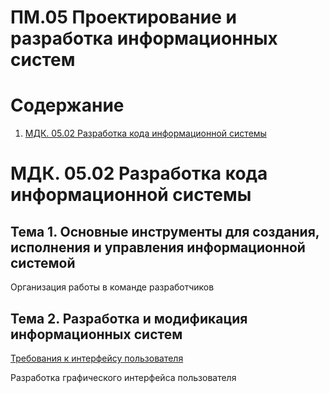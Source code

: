 # ПM.05 Проектирование и разработка информационных систем

# Содержание
1. [МДК. 05.02 Разработка кода информационной системы](#МДК-0502-Разработка-кода-ИС)

# МДК. 05.02 Разработка кода информационной системы 
## Тема 1. Основные инструменты для создания, исполнения и управления информационной системой

Организация работы в команде разработчиков


## Тема 2. Разработка и модификация информационных систем

[Требования к интерфейсу пользователя](#https://github.com/plyusninaEV/PM05/blob/main/file/Interface_u.md)

Разработка графического интерфейса пользователя
